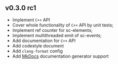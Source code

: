 ## v0.3.0 rc1
* Implement `C++` API
* Cover whole functionality of `C++` API by unit tests;
* Implement ref counter for sc-elements;
* Implement multithreaded emit of sc-events;
* Add documentation for `C++` API
* Add codestyle document
* Add `clang-format` config
* Add [MkDocs](http://www.mkdocs.org/) documentation generator support
